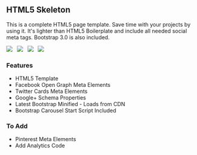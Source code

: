 ## HTML5 Skeleton ##

This is a complete HTML5 page template. Save time with your projects by using it. It's lighter than HTML5 Boilerplate and include all needed social meta tags. Bootstrap 3.0 is also included.

![](http://upload.wikimedia.org/wikipedia/commons/thumb/e/ea/Boostrap_logo.svg/100px-Boostrap_logo.svg.png) &nbsp;
![](http://upload.wikimedia.org/wikipedia/commons/thumb/7/79/Facebook_f_logo_2013.png/100px-Facebook_f_logo_2013.png) &nbsp;
![](http://marketingland.com/wp-content/ml-loads/2012/06/new-twitter-logo-100x100.png) &nbsp;
![](https://lh5.googleusercontent.com/-2r7nkB71SpM/AAAAAAAAAAI/AAAAAAAAqOk/7_8Lj8QaC3c/s100-c-k-no/photo.jpg) &nbsp;

### Features
* HTML5 Template
* Facebook Open Graph Meta Elements
* Twitter Cards Meta Elements
* Google+ Schema Properties
* Latest Bootstrap Minified - Loads from CDN 
* Bootstrap Carousel Start Script Included


### To Add
* Pinterest Meta Elements
* Add Analytics Code
